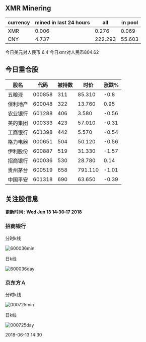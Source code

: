 ## XMR Minering

|currency|mined in last 24 hours|all|in pool|
|---|---|---|---|
|XMR|0.006|0.276|0.069|
|CNY|4.737|222.293|55.603|

今日美元对人民币 6.4	今日xmr对人民币804.62


## 今日重仓股 

|股名|代码|被持数|时价|涨跌%|
|---|---|---|---|---|
|五粮液|000858|311|85.310|-0.8|
|保利地产|600048|322|13.760|0.95|
|农业银行|601288|406|3.580|-0.56|
|美的集团|000333|423|57.010|-0.31|
|工商银行|601398|442|5.570|-0.54|
|格力电器|000651|504|50.120|-0.56|
|伊利股份|600887|519|31.330|-1.57|
|招商银行|600036|530|28.780|0.14|
|贵州茅台|600519|658|791.110|-1.01|
|中国平安|601318|690|63.650|-0.39|

## 关注股信息
**更新时间 : Wed Jun 13 14:30:17 2018**
### 招商银行 
分时k线

![600036min](http://image.sinajs.cn/newchart/min/n/sh600036.gif)

日k线

![600036day](http://image.sinajs.cn/newchart/daily/n/sh600036.gif)

### 京东方Ａ 
分时k线

![000725min](http://image.sinajs.cn/newchart/min/n/sz000725.gif)

日k线

![000725day](http://image.sinajs.cn/newchart/daily/n/sz000725.gif)

2018-06-13 14:30
